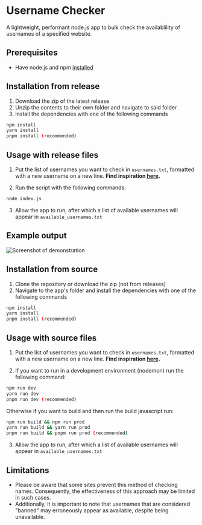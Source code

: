 # Username Checker

A lightweight, performant node.js app to bulk check the availablility of usernames of a specified website.

## Prerequisites

-   Have node.js and npm [installed](https://nodejs.org/en/download)

## Installation from release

1. Download the zip of the latest release
2. Unzip the contents to their own folder and navigate to said folder
3. Install the dependencies with one of the following commands

```bash
npm install
yarn install
pnpm install (recommended)
```

## Usage with release files

1. Put the list of usernames you want to check in `usernames.txt`, formatted with a new username on a new line. **Find inspiration [here](https://github.com/zurlyy/word-list).**

2. Run the script with the following commands:

```bash
node index.js
```

3. Allow the app to run, after which a list of available usernames will appear in `available_usernames.txt`

## Example output

![Screenshot of demonstration](https://i.zurly.me/file/TbdfF.png)

## Installation from source

1. Clone the repository or download the zip (not from releases)
2. Navigate to the app's folder and install the dependencies with one of the following commands

```bash
npm install
yarn install
pnpm install (recommended)
```

## Usage with source files

1. Put the list of usernames you want to check in `usernames.txt`, formatted with a new username on a new line. **Find inspiration [here](https://github.com/zurlyy/word-list).**

2. If you want to run in a development environment (nodemon) run the following command:

```bash
npm run dev
yarn run dev
pnpm run dev (recommended)
```

Otherwise if you want to build and then run the build javascript run:

```bash
npm run build && npm run prod
yarn run build && yarn run prod
pnpm run build && pnpm run prod (recommended)
```

3. Allow the app to run, after which a list of available usernames will appear in `available_usernames.txt`

## Limitations

-   Please be aware that some sites prevent this method of checking names. Consequently, the effectiveness of this approach may be limited in such cases.
-   Additionally, it is important to note that usernames that are considered "banned" may erroneously appear as available, despite being unavailable.

